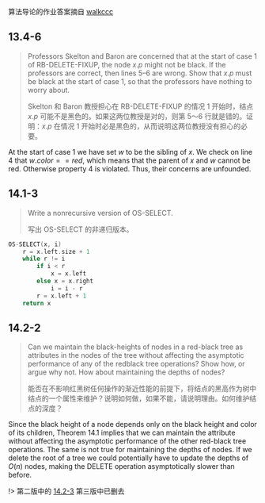 算法导论的作业答案摘自 [walkccc](https://walkccc.github.io/CLRS/)

## 13.4-6

> Professors Skelton and Baron are concerned that at the start of case 1 of $\text{RB-DELETE-FIXUP}$, the node $x.p$ might not be black. If the professors are correct, then lines 5–6 are wrong. Show that $x.p$ must be black at the start of case 1, so that the professors have nothing to worry about.
>
> Skelton 和 Baron 教授担心在 $\text{RB-DELETE-FIXUP}$ 的情况 1 开始时，结点 $x.p$ 可能不是黑色的。如果这两位教授是对的，则第 5～6 行就是错的。证明：$x.p$ 在情况 1 开始时必是黑色的，从而说明这两位教授没有担心的必要。


At the start of case 1 we have set $w$ to be the sibling of $x$. We check on line 4 that $w.color == red$, which means that the parent of $x$ and $w$ cannot be red. Otherwise property 4 is violated. Thus, their concerns are unfounded.


## 14.1-3

> Write a nonrecursive version of $\text{OS-SELECT}$.
>
> 写出 $\text{OS-SELECT}$ 的非递归版本。

```cpp
OS-SELECT(x, i)
    r = x.left.size + 1
    while r != i
        if i < r
            x = x.left
        else x = x.right
            i = i - r
        r = x.left + 1
    return x
```

## 14.2-2

> Can we maintain the black-heights of nodes in a red-black tree as attributes in the nodes of the tree without affecting the asymptotic performance of any of the redblack tree operations? Show how, or argue why not. How about maintaining the depths of nodes?
>
> 能否在不影响红黑树任何操作的渐近性能的前提下，将结点的黑高作为树中结点的一个属性来维护？说明如何做，如果不能，请说明理由。如何维护结点的深度？


Since the black height of a node depends only on the black height and color of its children, Theorem 14.1 implies that we can maintain the attribute without affecting the asymptotic performance of the other red-black tree operations. The same is not true for maintaining the depths of nodes. If we delete the root of a tree we could potentially have to update the depths of $O(n)$ nodes, making the $\text{DELETE}$ operation asymptotically slower than before.


!> 第二版中的 [14.2-3](https://cdn.jsdelivr.net/gh/JingqingLin/ImageHosting@master/img/20200515170540.png) 第三版中已删去